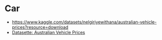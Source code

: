 # Car

- https://www.kaggle.com/datasets/nelgiriyewithana/australian-vehicle-prices?resource=download
- [Datasette: Australian Vehicle Prices](https://lite.datasette.io/?url=https%3A%2F%2Fraw.githubusercontent.com%2Fjeremy886%2Fdata-for-students%2Fmain%2FCar%2Fozcars.db#/)
